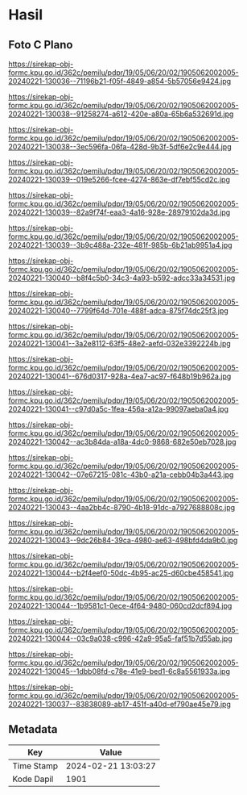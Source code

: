 # Hasil

## Foto C Plano

https://sirekap-obj-formc.kpu.go.id/362c/pemilu/pdpr/19/05/06/20/02/1905062002005-20240221-130036--71196b21-f05f-4849-a854-5b57056e9424.jpg

https://sirekap-obj-formc.kpu.go.id/362c/pemilu/pdpr/19/05/06/20/02/1905062002005-20240221-130038--91258274-a612-420e-a80a-65b6a532691d.jpg

https://sirekap-obj-formc.kpu.go.id/362c/pemilu/pdpr/19/05/06/20/02/1905062002005-20240221-130038--3ec596fa-06fa-428d-9b3f-5df6e2c9e444.jpg

https://sirekap-obj-formc.kpu.go.id/362c/pemilu/pdpr/19/05/06/20/02/1905062002005-20240221-130039--019e5266-fcee-4274-863e-df7ebf55cd2c.jpg

https://sirekap-obj-formc.kpu.go.id/362c/pemilu/pdpr/19/05/06/20/02/1905062002005-20240221-130039--82a9f74f-eaa3-4a16-928e-28979102da3d.jpg

https://sirekap-obj-formc.kpu.go.id/362c/pemilu/pdpr/19/05/06/20/02/1905062002005-20240221-130039--3b9c488a-232e-481f-985b-6b21ab9951a4.jpg

https://sirekap-obj-formc.kpu.go.id/362c/pemilu/pdpr/19/05/06/20/02/1905062002005-20240221-130040--b8f4c5b0-34c3-4a93-b592-adcc33a34531.jpg

https://sirekap-obj-formc.kpu.go.id/362c/pemilu/pdpr/19/05/06/20/02/1905062002005-20240221-130040--7799f64d-701e-488f-adca-875f74dc25f3.jpg

https://sirekap-obj-formc.kpu.go.id/362c/pemilu/pdpr/19/05/06/20/02/1905062002005-20240221-130041--3a2e8112-63f5-48e2-aefd-032e3392224b.jpg

https://sirekap-obj-formc.kpu.go.id/362c/pemilu/pdpr/19/05/06/20/02/1905062002005-20240221-130041--676d0317-928a-4ea7-ac97-f648b19b962a.jpg

https://sirekap-obj-formc.kpu.go.id/362c/pemilu/pdpr/19/05/06/20/02/1905062002005-20240221-130041--c97d0a5c-1fea-456a-a12a-99097aeba0a4.jpg

https://sirekap-obj-formc.kpu.go.id/362c/pemilu/pdpr/19/05/06/20/02/1905062002005-20240221-130042--ac3b84da-a18a-4dc0-9868-682e50eb7028.jpg

https://sirekap-obj-formc.kpu.go.id/362c/pemilu/pdpr/19/05/06/20/02/1905062002005-20240221-130042--07e67215-081c-43b0-a21a-cebb04b3a443.jpg

https://sirekap-obj-formc.kpu.go.id/362c/pemilu/pdpr/19/05/06/20/02/1905062002005-20240221-130043--4aa2bb4c-8790-4b18-91dc-a7927688808c.jpg

https://sirekap-obj-formc.kpu.go.id/362c/pemilu/pdpr/19/05/06/20/02/1905062002005-20240221-130043--9dc26b84-39ca-4980-ae63-498bfd4da9b0.jpg

https://sirekap-obj-formc.kpu.go.id/362c/pemilu/pdpr/19/05/06/20/02/1905062002005-20240221-130044--b2f4eef0-50dc-4b95-ac25-d60cbe458541.jpg

https://sirekap-obj-formc.kpu.go.id/362c/pemilu/pdpr/19/05/06/20/02/1905062002005-20240221-130044--1b9581c1-0ece-4f64-9480-060cd2dcf894.jpg

https://sirekap-obj-formc.kpu.go.id/362c/pemilu/pdpr/19/05/06/20/02/1905062002005-20240221-130044--03c9a038-c996-42a9-95a5-faf51b7d55ab.jpg

https://sirekap-obj-formc.kpu.go.id/362c/pemilu/pdpr/19/05/06/20/02/1905062002005-20240221-130045--1dbb08fd-c78e-41e9-bed1-6c8a5561933a.jpg

https://sirekap-obj-formc.kpu.go.id/362c/pemilu/pdpr/19/05/06/20/02/1905062002005-20240221-130037--83838089-ab17-451f-a40d-ef790ae45e79.jpg


## Metadata

| Key        | Value               |
| ---------- | ------------------- |
| Time Stamp | 2024-02-21 13:03:27 |
| Kode Dapil | 1901                |



